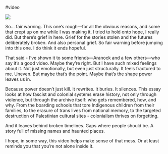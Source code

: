 #video 

![](https://youtu.be/_vU5wwwkoB0?si=IxH2xCGBskTlimN_)

So… fair warning. This one’s rough—for all the obvious reasons, and some that crept up on me while I was making it. I tried to hold onto hope, I really did. But there’s grief in here. Grief for the stories stolen and the futures deliberately broken. And also personal grief. So fair warning before jumping into this one. I do think it ends hopeful.

That said - I’ve shown it to some friends—Aranock and a few others—who say it’s a good video. Maybe they’re right. But I have such mixed feelings about it. Not just emotionally, but even just structurally. It feels fractured to me. Uneven. But maybe that’s the point. Maybe that’s the shape power leaves us in.

Because power doesn’t just kill. It rewrites. It buries. It silences. This essay looks at how fascist and colonial systems erase history, not only through violence, but through the archive itself: who gets remembered, how, and why. From the boarding schools that tore Indigenous children from their families, to the erasure of trans lives from national memory, to the targeted destruction of Palestinian cultural sites - colonialism thrives on forgetting.

And it leaves behind broken timelines. Gaps where people should be. A story full of missing names and haunted places.

I hope, in some way, this video helps make sense of that mess. Or at least reminds you that you’re not alone inside it.